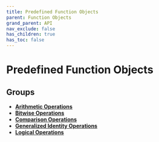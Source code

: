 ```yaml
---
title: Predefined Function Objects
parent: Function Objects
grand_parent: API
nav_exclude: false
has_children: true
has_toc: false
---
```


# Predefined Function Objects

## Groups

* **[Arithmetic Operations](/thrust/api/groups/group__arithmetic__operations.html)**
* **[Bitwise Operations](/thrust/api/groups/group__bitwise__operations.html)**
* **[Comparison Operations](/thrust/api/groups/group__comparison__operations.html)**
* **[Generalized Identity Operations](/thrust/api/groups/group__generalized__identity__operations.html)**
* **[Logical Operations](/thrust/api/groups/group__logical__operations.html)**

<code class="doxybook">
</code>

